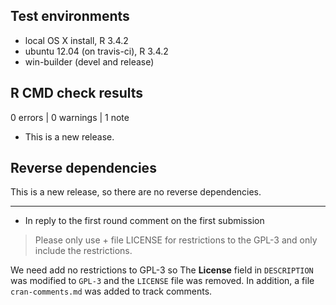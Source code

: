 ## Test environments
* local OS X install, R 3.4.2
* ubuntu 12.04 (on travis-ci), R 3.4.2
* win-builder (devel and release)

## R CMD check results

0 errors | 0 warnings | 1 note

* This is a new release.

## Reverse dependencies

This is a new release, so there are no reverse dependencies.

---


* In reply to the first round comment on the first submission  

> Please only use + file LICENSE for restrictions to the GPL-3 
and only include the restrictions.

We need add no restrictions to GPL-3 so The **License** field in `DESCRIPTION` 
was modified to `GPL-3` and the `LICENSE` file was removed. 
In addition, a file `cran-comments.md` was added to track comments.  
